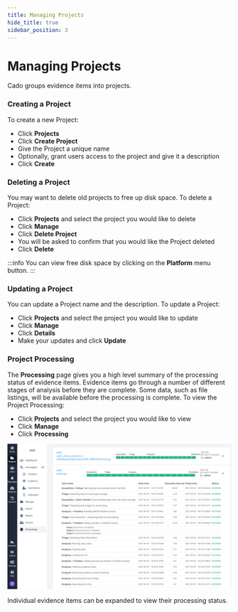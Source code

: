 ```yaml
---
title: Managing Projects
hide_title: true
sidebar_position: 3
---
```


# Managing Projects
Cado groups evidence items into projects.

### Creating a Project
To create a new Project:
- Click **Projects**
- Click **Create Project**
- Give the Project a unique name 
- Optionally, grant users access to the project and give it a description
- Click **Create**

### Deleting a Project
You may want to delete old projects to free up disk space.  To delete a Project:
- Click **Projects** and select the project you would like to delete
- Click **Manage** 
- Click **Delete Project**
- You will be asked to confirm that you would like the Project deleted
- Click **Delete**

:::info
You can view free disk space by clicking on the **Platform** menu button.
:::

### Updating a Project
You can update a Project name and the description.  To update a Project:
- Click **Projects** and select the project you would like to update
- Click **Manage** 
- Click **Details**
- Make your updates and click **Update**

### Project Processing
The **Processing** page gives you a high level summary of the processing status of evidence items. Evidence items go through a number of different stages of analysis before they are complete. Some data, such as file listings, will be available before the processing is complete.
To view the Project Processing:
- Click **Projects** and select the project you would like to view
- Click **Manage** 
- Click **Processing**

![Processing](/img/processing.png)

Individual evidence items can be expanded to view their processing status.
